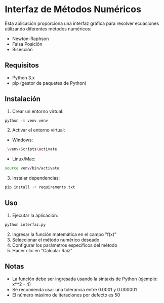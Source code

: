 # Interfaz de Métodos Numéricos

Esta aplicación proporciona una interfaz gráfica para resolver ecuaciones utilizando diferentes métodos numéricos:
- Newton-Raphson
- Falsa Posición
- Bisección

## Requisitos
- Python 3.x
- pip (gestor de paquetes de Python)

## Instalación

1. Crear un entorno virtual:
```bash
python -m venv venv
```

2. Activar el entorno virtual:
- Windows:
```bash
.\venv\Scripts\activate
```
- Linux/Mac:
```bash
source venv/bin/activate
```

3. Instalar dependencias:
```bash
pip install -r requirements.txt
```

## Uso

1. Ejecutar la aplicación:
```bash
python interfaz.py
```

2. Ingresar la función matemática en el campo "f(x)"
3. Seleccionar el método numérico deseado
4. Configurar los parámetros específicos del método
5. Hacer clic en "Calcular Raíz"

## Notas
- La función debe ser ingresada usando la sintaxis de Python (ejemplo: x**2 - 4)
- Se recomienda usar una tolerancia entre 0.0001 y 0.000001
- El número máximo de iteraciones por defecto es 50 